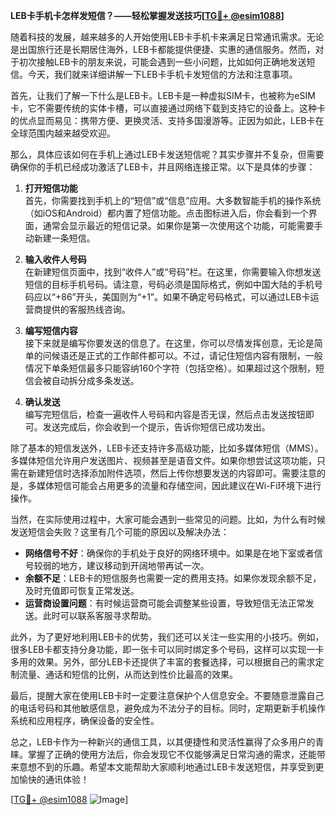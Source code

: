**LEB卡手机卡怎样发短信？——轻松掌握发送技巧[[TG💪+ @esim1088](https://t.me/s/esim1088)]**

随着科技的发展，越来越多的人开始使用LEB卡手机卡来满足日常通讯需求。无论是出国旅行还是长期居住海外，LEB卡都能提供便捷、实惠的通信服务。然而，对于初次接触LEB卡的朋友来说，可能会遇到一些小问题，比如如何正确地发送短信。今天，我们就来详细讲解一下LEB卡手机卡发短信的方法和注意事项。

首先，让我们了解一下什么是LEB卡。LEB卡是一种虚拟SIM卡，也被称为eSIM卡，它不需要传统的实体卡槽，可以直接通过网络下载到支持它的设备上。这种卡的优点显而易见：携带方便、更换灵活、支持多国漫游等。正因为如此，LEB卡在全球范围内越来越受欢迎。

那么，具体应该如何在手机上通过LEB卡发送短信呢？其实步骤并不复杂，但需要确保你的手机已经成功激活了LEB卡，并且网络连接正常。以下是具体的步骤：

1. **打开短信功能**  
   首先，你需要找到手机上的“短信”或“信息”应用。大多数智能手机的操作系统（如iOS和Android）都内置了短信功能。点击图标进入后，你会看到一个界面，通常会显示最近的短信记录。如果你是第一次使用这个功能，可能需要手动新建一条短信。

2. **输入收件人号码**  
   在新建短信页面中，找到“收件人”或“号码”栏。在这里，你需要输入你想发送短信的目标手机号码。请注意，号码必须是国际格式，例如中国大陆的手机号码应以“+86”开头，美国则为“+1”。如果不确定号码格式，可以通过LEB卡运营商提供的客服热线咨询。

3. **编写短信内容**  
   接下来就是编写你要发送的信息了。在这里，你可以尽情发挥创意，无论是简单的问候语还是正式的工作邮件都可以。不过，请记住短信内容有限制，一般情况下单条短信最多只能容纳160个字符（包括空格）。如果超过这个限制，短信会被自动拆分成多条发送。

4. **确认发送**  
   编写完短信后，检查一遍收件人号码和内容是否无误，然后点击发送按钮即可。发送完成后，你会收到一个提示，告诉你短信已成功发出。

除了基本的短信发送外，LEB卡还支持许多高级功能，比如多媒体短信（MMS）。多媒体短信允许用户发送图片、视频甚至是语音文件。如果你想尝试这项功能，只需在新建短信时选择添加附件选项，然后上传你想要发送的内容即可。需要注意的是，多媒体短信可能会占用更多的流量和存储空间，因此建议在Wi-Fi环境下进行操作。

当然，在实际使用过程中，大家可能会遇到一些常见的问题。比如，为什么有时候发送短信会失败？这里有几个可能的原因以及解决办法：

- **网络信号不好**：确保你的手机处于良好的网络环境中。如果是在地下室或者信号较弱的地方，建议移动到开阔地带再试一次。
- **余额不足**：LEB卡的短信服务也需要一定的费用支持。如果你发现余额不足，及时充值即可恢复正常发送。
- **运营商设置问题**：有时候运营商可能会调整某些设置，导致短信无法正常发送。此时可以联系客服寻求帮助。

此外，为了更好地利用LEB卡的优势，我们还可以关注一些实用的小技巧。例如，很多LEB卡都支持分身功能，即一张卡可以同时绑定多个号码，这样可以实现一卡多用的效果。另外，部分LEB卡还提供了丰富的套餐选择，可以根据自己的需求定制流量、通话和短信的比例，从而达到性价比最高的效果。

最后，提醒大家在使用LEB卡时一定要注意保护个人信息安全。不要随意泄露自己的电话号码和其他敏感信息，避免成为不法分子的目标。同时，定期更新手机操作系统和应用程序，确保设备的安全性。

总之，LEB卡作为一种新兴的通信工具，以其便捷性和灵活性赢得了众多用户的青睐。掌握了正确的使用方法后，你会发现它不仅能够满足日常沟通的需求，还能带来意想不到的乐趣。希望本文能帮助大家顺利地通过LEB卡发送短信，并享受到更加愉快的通讯体验！

[[TG💪+ @esim1088](https://t.me/s/esim1088) ![Image](https://i.postimg.cc/4NQfJmqS/Snipaste-2025-05-13-00-14-12.png)]